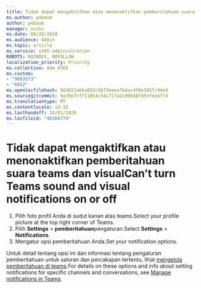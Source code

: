```yaml
---
title: Tidak dapat mengaktifkan atau menonaktifkan pemberitahuan suara teams dan visual
ms.author: pebaum
author: pebaum
manager: scotv
ms.date: 08/20/2020
ms.audience: Admin
ms.topic: article
ms.service: o365-administration
ROBOTS: NOINDEX, NOFOLLOW
localization_priority: Priority
ms.collection: Adm_O365
ms.custom:
- "9003573"
- "6652"
ms.openlocfilehash: 8dd623a66a062c56f5beea7bdac450e365fc94ed
ms.sourcegitcommit: 9a39e7cff11854c54c717a2c0094bfdfefee4ffd
ms.translationtype: MT
ms.contentlocale: id-ID
ms.lasthandoff: 10/01/2020
ms.locfileid: "48364774"
---
```

# <a name="cant-turn-teams-sound-and-visual-notifications-on-or-off"></a><span data-ttu-id="d1932-102">Tidak dapat mengaktifkan atau menonaktifkan pemberitahuan suara teams dan visual</span><span class="sxs-lookup"><span data-stu-id="d1932-102">Can’t turn Teams sound and visual notifications on or off</span></span>

1. <span data-ttu-id="d1932-103">Pilih foto profil Anda di sudut kanan atas teams.</span><span class="sxs-lookup"><span data-stu-id="d1932-103">Select your profile picture at the top right corner of Teams.</span></span>
2. <span data-ttu-id="d1932-104">Pilih **Settings**  >  **pemberitahuan**pengaturan.</span><span class="sxs-lookup"><span data-stu-id="d1932-104">Select  **Settings** > **Notifications**.</span></span>
3. <span data-ttu-id="d1932-105">Mengatur opsi pemberitahuan Anda.</span><span class="sxs-lookup"><span data-stu-id="d1932-105">Set your notification options.</span></span>

<span data-ttu-id="d1932-106">Untuk detail tentang opsi ini dan informasi tentang pengaturan pemberitahuan untuk saluran dan percakapan tertentu, lihat  [mengelola pemberitahuan di teams](https://support.microsoft.com/office/manage-notifications-in-teams-1cc31834-5fe5-412b-8edb-43fecc78413d).</span><span class="sxs-lookup"><span data-stu-id="d1932-106">For details on these options and info about setting notifications for specific channels and conversations, see  [Manage notifications in Teams](https://support.microsoft.com/office/manage-notifications-in-teams-1cc31834-5fe5-412b-8edb-43fecc78413d).</span></span>
